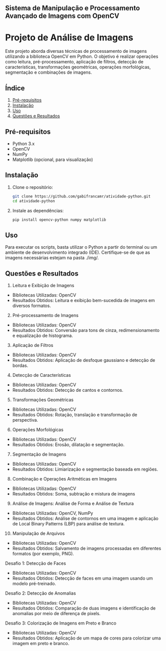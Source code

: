 ## Sistema de Manipulação e Processamento Avançado de Imagens com OpenCV

# Projeto de Análise de Imagens

Este projeto aborda diversas técnicas de processamento de imagens utilizando a biblioteca OpenCV em Python. O objetivo é realizar operações como leitura, pré-processamento, aplicação de filtros, detecção de características, transformações geométricas, operações morfológicas, segmentação e combinações de imagens.

## Índice

1. [Pré-requisitos](#pré-requisitos)
2. [Instalação](#instalação)
3. [Uso](#uso)
4. [Questões e Resultados](#questões-e-resultados)

## Pré-requisitos

- Python 3.x
- OpenCV
- NumPy
- Matplotlib (opcional, para visualização)

## Instalação

1. Clone o repositório:
    ```bash
    git clone https://github.com/gabifrancamr/atividade-python.git
   cd atividade-python
2. Instale as dependências:
    ```bash
    pip install opencv-python numpy matplotlib

## Uso

Para executar os scripts, basta utilizar o Python a partir do terminal ou um ambiente de desenvolvimento integrado (IDE). Certifique-se de que as imagens necessárias estejam na pasta ./img/.

## Questões e Resultados

1) Leitura e Exibição de Imagens
- Bibliotecas Utilizadas: OpenCV
- Resultados Obtidos: Leitura e exibição bem-sucedida de imagens em diversos formatos.
2) Pré-processamento de Imagens
- Bibliotecas Utilizadas: OpenCV
- Resultados Obtidos: Conversão para tons de cinza, redimensionamento e equalização de histograma.
3) Aplicação de Filtros
- Bibliotecas Utilizadas: OpenCV
- Resultados Obtidos: Aplicação de desfoque gaussiano e detecção de bordas.
4) Detecção de Características
- Bibliotecas Utilizadas: OpenCV
- Resultados Obtidos: Detecção de cantos e contornos.
5) Transformações Geométricas
- Bibliotecas Utilizadas: OpenCV
- Resultados Obtidos: Rotação, translação e transformação de perspectiva.
6) Operações Morfológicas
- Bibliotecas Utilizadas: OpenCV
- Resultados Obtidos: Erosão, dilatação e segmentação.
7) Segmentação de Imagens
- Bibliotecas Utilizadas: OpenCV
- Resultados Obtidos: Limiarização e segmentação baseada em regiões.
8) Combinação e Operações Aritméticas em Imagens
- Bibliotecas Utilizadas: OpenCV
- Resultados Obtidos: Soma, subtração e mistura de imagens
9) Análise de Imagens: Análise de Forma e Análise de Textura
- Bibliotecas Utilizadas: OpenCV, NumPy
- Resultados Obtidos: Análise de contornos em uma imagem e aplicação de Local Binary Patterns (LBP) para análise de textura.
10) Manipulação de Arquivos
- Bibliotecas Utilizadas: OpenCV
- Resultados Obtidos: Salvamento de imagens processadas em diferentes formatos (por exemplo, PNG).
  
Desafio 1: Detecção de Faces
- Bibliotecas Utilizadas: OpenCV
- Resultados Obtidos: Detecção de faces em uma imagem usando um modelo pré-treinado.
  
Desafio 2: Detecção de Anomalias
- Bibliotecas Utilizadas: OpenCV
- Resultados Obtidos: Comparação de duas imagens e identificação de anomalias por meio de diferença de pixels.
  
Desafio 3: Colorização de Imagens em Preto e Branco
- Bibliotecas Utilizadas: OpenCV
- Resultados Obtidos: Aplicação de um mapa de cores para colorizar uma imagem em preto e branco.

